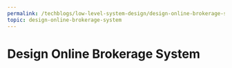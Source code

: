 ```yaml
---
permalink: /techblogs/low-level-system-design/design-online-brokerage-system
topic: design-online-brokerage-system
---
```


# Design Online Brokerage System